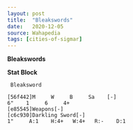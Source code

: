 ```yaml
---
layout: post
title:  "Bleakswords"
date:   2020-12-05
source: Wahapedia
tags: [cities-of-sigmar]
---
```


**Bleakswords**

**Stat Block**
```
 Bleaksword
```

```
[56f442]M     W     B     Sa    [-]
6"    1     6     4+    
[e85545]Weapons[-]
[c6c930]Darkling Sword[-]
1"     A:1    H:4+   W:4+   R:-    D:1   
```


